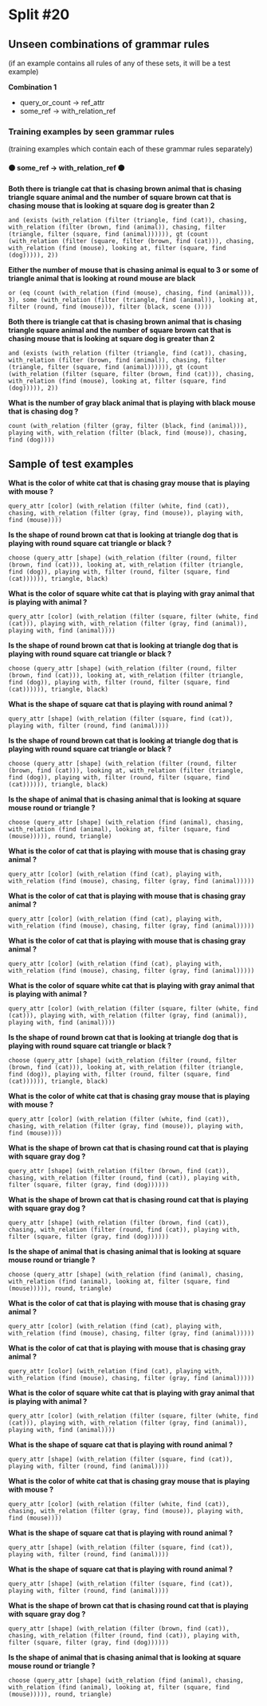 # Split #20
## Unseen combinations of grammar rules
(if an example contains all rules of any of these sets, it will be a test example)

**Combination 1**
* query_or_count -> ref_attr
* some_ref -> with_relation_ref

### Training examples by seen grammar rules
(training examples which contain each of these grammar rules separately)
#### ⚫ some_ref -> with_relation_ref ⚫
**Both there is triangle cat that is chasing brown animal that is chasing triangle square animal and the number of square brown cat that is chasing mouse that is looking at square dog is greater than 2**
 ```
and (exists (with_relation (filter (triangle, find (cat)), chasing, with_relation (filter (brown, find (animal)), chasing, filter (triangle, filter (square, find (animal)))))), gt (count (with_relation (filter (square, filter (brown, find (cat))), chasing, with_relation (find (mouse), looking at, filter (square, find (dog))))), 2))
```
**Either the number of mouse that is chasing animal is equal to 3 or some of triangle animal that is looking at round mouse are black**
 ```
or (eq (count (with_relation (find (mouse), chasing, find (animal))), 3), some (with_relation (filter (triangle, find (animal)), looking at, filter (round, find (mouse))), filter (black, scene ())))
```
**Both there is triangle cat that is chasing brown animal that is chasing triangle square animal and the number of square brown cat that is chasing mouse that is looking at square dog is greater than 2**
 ```
and (exists (with_relation (filter (triangle, find (cat)), chasing, with_relation (filter (brown, find (animal)), chasing, filter (triangle, filter (square, find (animal)))))), gt (count (with_relation (filter (square, filter (brown, find (cat))), chasing, with_relation (find (mouse), looking at, filter (square, find (dog))))), 2))
```
**What is the number of gray black animal that is playing with black mouse that is chasing dog ?**
 ```
count (with_relation (filter (gray, filter (black, find (animal))), playing with, with_relation (filter (black, find (mouse)), chasing, find (dog))))
```
## Sample of test examples
**What is the color of white cat that is chasing gray mouse that is playing with mouse ?**
 ```
query_attr [color] (with_relation (filter (white, find (cat)), chasing, with_relation (filter (gray, find (mouse)), playing with, find (mouse))))
```
**Is the shape of round brown cat that is looking at triangle dog that is playing with round square cat triangle or black ?**
 ```
choose (query_attr [shape] (with_relation (filter (round, filter (brown, find (cat))), looking at, with_relation (filter (triangle, find (dog)), playing with, filter (round, filter (square, find (cat)))))), triangle, black)
```
**What is the color of square white cat that is playing with gray animal that is playing with animal ?**
 ```
query_attr [color] (with_relation (filter (square, filter (white, find (cat))), playing with, with_relation (filter (gray, find (animal)), playing with, find (animal))))
```
**Is the shape of round brown cat that is looking at triangle dog that is playing with round square cat triangle or black ?**
 ```
choose (query_attr [shape] (with_relation (filter (round, filter (brown, find (cat))), looking at, with_relation (filter (triangle, find (dog)), playing with, filter (round, filter (square, find (cat)))))), triangle, black)
```
**What is the shape of square cat that is playing with round animal ?**
 ```
query_attr [shape] (with_relation (filter (square, find (cat)), playing with, filter (round, find (animal))))
```
**Is the shape of round brown cat that is looking at triangle dog that is playing with round square cat triangle or black ?**
 ```
choose (query_attr [shape] (with_relation (filter (round, filter (brown, find (cat))), looking at, with_relation (filter (triangle, find (dog)), playing with, filter (round, filter (square, find (cat)))))), triangle, black)
```
**Is the shape of animal that is chasing animal that is looking at square mouse round or triangle ?**
 ```
choose (query_attr [shape] (with_relation (find (animal), chasing, with_relation (find (animal), looking at, filter (square, find (mouse))))), round, triangle)
```
**What is the color of cat that is playing with mouse that is chasing gray animal ?**
 ```
query_attr [color] (with_relation (find (cat), playing with, with_relation (find (mouse), chasing, filter (gray, find (animal)))))
```
**What is the color of cat that is playing with mouse that is chasing gray animal ?**
 ```
query_attr [color] (with_relation (find (cat), playing with, with_relation (find (mouse), chasing, filter (gray, find (animal)))))
```
**What is the color of cat that is playing with mouse that is chasing gray animal ?**
 ```
query_attr [color] (with_relation (find (cat), playing with, with_relation (find (mouse), chasing, filter (gray, find (animal)))))
```
**What is the color of square white cat that is playing with gray animal that is playing with animal ?**
 ```
query_attr [color] (with_relation (filter (square, filter (white, find (cat))), playing with, with_relation (filter (gray, find (animal)), playing with, find (animal))))
```
**Is the shape of round brown cat that is looking at triangle dog that is playing with round square cat triangle or black ?**
 ```
choose (query_attr [shape] (with_relation (filter (round, filter (brown, find (cat))), looking at, with_relation (filter (triangle, find (dog)), playing with, filter (round, filter (square, find (cat)))))), triangle, black)
```
**What is the color of white cat that is chasing gray mouse that is playing with mouse ?**
 ```
query_attr [color] (with_relation (filter (white, find (cat)), chasing, with_relation (filter (gray, find (mouse)), playing with, find (mouse))))
```
**What is the shape of brown cat that is chasing round cat that is playing with square gray dog ?**
 ```
query_attr [shape] (with_relation (filter (brown, find (cat)), chasing, with_relation (filter (round, find (cat)), playing with, filter (square, filter (gray, find (dog))))))
```
**What is the shape of brown cat that is chasing round cat that is playing with square gray dog ?**
 ```
query_attr [shape] (with_relation (filter (brown, find (cat)), chasing, with_relation (filter (round, find (cat)), playing with, filter (square, filter (gray, find (dog))))))
```
**Is the shape of animal that is chasing animal that is looking at square mouse round or triangle ?**
 ```
choose (query_attr [shape] (with_relation (find (animal), chasing, with_relation (find (animal), looking at, filter (square, find (mouse))))), round, triangle)
```
**What is the color of cat that is playing with mouse that is chasing gray animal ?**
 ```
query_attr [color] (with_relation (find (cat), playing with, with_relation (find (mouse), chasing, filter (gray, find (animal)))))
```
**What is the color of cat that is playing with mouse that is chasing gray animal ?**
 ```
query_attr [color] (with_relation (find (cat), playing with, with_relation (find (mouse), chasing, filter (gray, find (animal)))))
```
**What is the color of square white cat that is playing with gray animal that is playing with animal ?**
 ```
query_attr [color] (with_relation (filter (square, filter (white, find (cat))), playing with, with_relation (filter (gray, find (animal)), playing with, find (animal))))
```
**What is the shape of square cat that is playing with round animal ?**
 ```
query_attr [shape] (with_relation (filter (square, find (cat)), playing with, filter (round, find (animal))))
```
**What is the color of white cat that is chasing gray mouse that is playing with mouse ?**
 ```
query_attr [color] (with_relation (filter (white, find (cat)), chasing, with_relation (filter (gray, find (mouse)), playing with, find (mouse))))
```
**What is the shape of square cat that is playing with round animal ?**
 ```
query_attr [shape] (with_relation (filter (square, find (cat)), playing with, filter (round, find (animal))))
```
**What is the shape of square cat that is playing with round animal ?**
 ```
query_attr [shape] (with_relation (filter (square, find (cat)), playing with, filter (round, find (animal))))
```
**What is the shape of brown cat that is chasing round cat that is playing with square gray dog ?**
 ```
query_attr [shape] (with_relation (filter (brown, find (cat)), chasing, with_relation (filter (round, find (cat)), playing with, filter (square, filter (gray, find (dog))))))
```
**Is the shape of animal that is chasing animal that is looking at square mouse round or triangle ?**
 ```
choose (query_attr [shape] (with_relation (find (animal), chasing, with_relation (find (animal), looking at, filter (square, find (mouse))))), round, triangle)
```